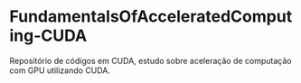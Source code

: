 # FundamentalsOfAcceleratedComputing-CUDA
Repositório  de códigos em CUDA, estudo sobre aceleração de computação com GPU utilizando CUDA.
